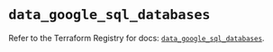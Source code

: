 # `data_google_sql_databases`

Refer to the Terraform Registry for docs: [`data_google_sql_databases`](https://registry.terraform.io/providers/hashicorp/google/5.13.0/docs/data-sources/sql_databases).
